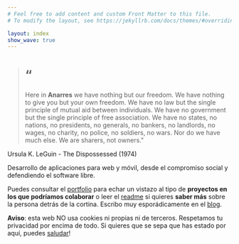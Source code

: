 ```yaml
---
# Feel free to add content and custom Front Matter to this file.
# To modify the layout, see https://jekyllrb.com/docs/themes/#overriding-theme-defaults

layout: index
show_wave: true
---
```

> # “
> Here in **Anarres** we have nothing but our freedom. We have nothing to give you but your own freedom. We have no law but the single principle of mutual aid between individuals. We have no government but the single principle of free association. We have no states, no nations, no presidents, no generals, no bankers, no landlords, no wages, no charity, no police, no soldiers, no wars. Nor do we have much else. We are sharers, not owners."

Ursula K. LeGuin - The Dispossessed (1974)


<p class="lead mtop">Desarrollo de aplicaciones para web y móvil, desde el compromiso social y defendiendo el software libre.</p>

Puedes consultar el [portfolio](/portfolio) para echar un vistazo al tipo de **proyectos en los que podríamos colaborar** o leer el [readme](/about) si quieres **saber más** sobre la persona detrás de la cortina. Escribo muy esporádicamente en el [blog](/blog). 


<div class="alert">
<strong>Aviso</strong>: esta web NO usa cookies ni propias ni de terceros. Respetamos tu privacidad por encima de todo. Si quieres que se sepa que has estado por aquí, puedes <a href="/contact">saludar</a>!
</div>